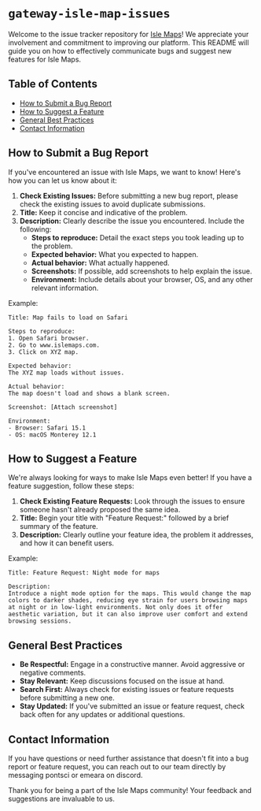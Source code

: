 # `gateway-isle-map-issues`

Welcome to the issue tracker repository for [Isle Maps](https://www.islemaps.com/)! We appreciate your involvement and commitment to improving our platform. This README will guide you on how to effectively communicate bugs and suggest new features for Isle Maps.

## Table of Contents
- [How to Submit a Bug Report](#how-to-submit-a-bug-report)
- [How to Suggest a Feature](#how-to-suggest-a-feature)
- [General Best Practices](#general-best-practices)
- [Contact Information](#contact-information)

## How to Submit a Bug Report
If you've encountered an issue with Isle Maps, we want to know! Here's how you can let us know about it:

1. **Check Existing Issues:** Before submitting a new bug report, please check the existing issues to avoid duplicate submissions.
2. **Title:** Keep it concise and indicative of the problem.
3. **Description:** Clearly describe the issue you encountered. Include the following:
   - **Steps to reproduce:** Detail the exact steps you took leading up to the problem.
   - **Expected behavior:** What you expected to happen.
   - **Actual behavior:** What actually happened.
   - **Screenshots:** If possible, add screenshots to help explain the issue.
   - **Environment:** Include details about your browser, OS, and any other relevant information.

Example:
```
Title: Map fails to load on Safari

Steps to reproduce:
1. Open Safari browser.
2. Go to www.islemaps.com.
3. Click on XYZ map.

Expected behavior:
The XYZ map loads without issues.

Actual behavior:
The map doesn't load and shows a blank screen.

Screenshot: [Attach screenshot]

Environment:
- Browser: Safari 15.1
- OS: macOS Monterey 12.1
```
## How to Suggest a Feature
We're always looking for ways to make Isle Maps even better! If you have a feature suggestion, follow these steps:

1. **Check Existing Feature Requests:** Look through the issues to ensure someone hasn't already proposed the same idea.
2. **Title:** Begin your title with "Feature Request:" followed by a brief summary of the feature.
3. **Description:** Clearly outline your feature idea, the problem it addresses, and how it can benefit users.

Example:
```
Title: Feature Request: Night mode for maps

Description:
Introduce a night mode option for the maps. This would change the map colors to darker shades, reducing eye strain for users browsing maps at night or in low-light environments. Not only does it offer aesthetic variation, but it can also improve user comfort and extend browsing sessions.
```

## General Best Practices
- **Be Respectful:** Engage in a constructive manner. Avoid aggressive or negative comments.
- **Stay Relevant:** Keep discussions focused on the issue at hand.
- **Search First:** Always check for existing issues or feature requests before submitting a new one.
- **Stay Updated:** If you've submitted an issue or feature request, check back often for any updates or additional questions.

## Contact Information
If you have questions or need further assistance that doesn't fit into a bug report or feature request, you can reach out to our team directly by messaging pontsci or emeara on discord.

Thank you for being a part of the Isle Maps community! Your feedback and suggestions are invaluable to us.
